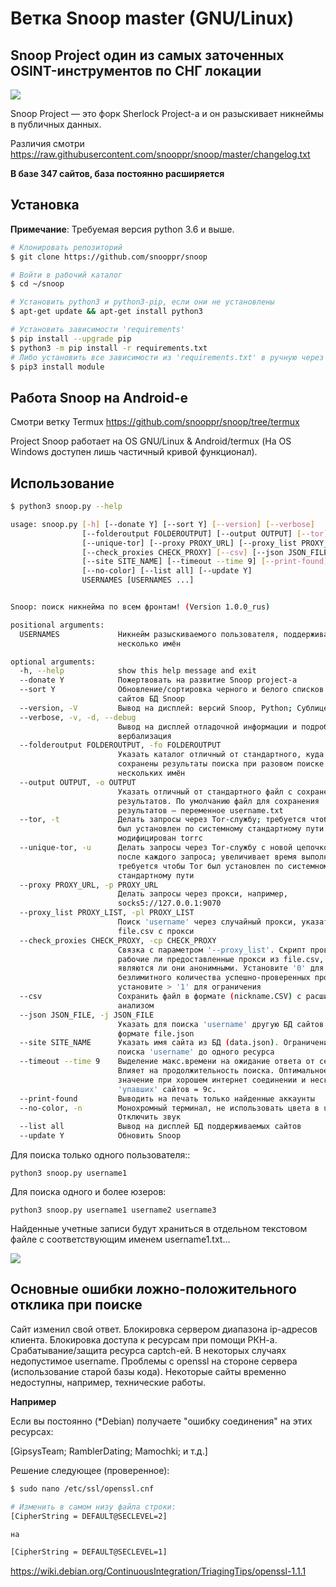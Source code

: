 Ветка Snoop master (GNU/Linux)
=============================

## Snoop Project один из самых заточенных OSINT-инструментов по СНГ локации

<img src="https://raw.githubusercontent.com/snooppr/snoop/master/images/snoop.png" />

Snoop Project — это форк Sherlock Project-a и он разыскивает никнеймы в публичных данных.

Различия смотри
https://raw.githubusercontent.com/snooppr/snoop/master/changelog.txt

**В базе 347 сайтов, база постоянно расширяется**

## Установка

**Примечание**: Требуемая версия python 3.6 и выше.

```bash
# Клонировать репозиторий
$ git clone https://github.com/snooppr/snoop

# Войти в рабочий каталог
$ cd ~/snoop

# Установить python3 и python3-pip, если они не установлены
$ apt-get update && apt-get install python3

# Установить зависимости 'requirements'
$ pip install --upgrade pip
$ python3 -m pip install -r requirements.txt
# Либо установить все зависимости из 'requirements.txt' в ручную через
$ pip3 install module
```
## Работа Snoop на Android-е
Смотри ветку Termux
https://github.com/snooppr/snoop/tree/termux

Project Snoop работает на OS GNU/Linux & Android/termux (На OS Windows доступен лишь частичный кривой функционал). 

## Использование

```bash
$ python3 snoop.py --help

usage: snoop.py [-h] [--donate Y] [--sort Y] [--version] [--verbose]
                [--folderoutput FOLDEROUTPUT] [--output OUTPUT] [--tor]
                [--unique-tor] [--proxy PROXY_URL] [--proxy_list PROXY_LIST]
                [--check_proxies CHECK_PROXY] [--csv] [--json JSON_FILE]
                [--site SITE_NAME] [--timeout --time 9] [--print-found]
                [--no-color] [--list all] [--update Y]
                USERNAMES [USERNAMES ...]


Snoop: поиск никнейма по всем фронтам! (Version 1.0.0_rus)

positional arguments:
  USERNAMES             Никнейм разыскиваемого пользователя, поддерживается
                        несколько имён

optional arguments:
  -h, --help            show this help message and exit
  --donate Y            Пожертвовать на развитие Snoop project-а
  --sort Y              Обновление/сортировка черного и белого списков (.json)
                        сайтов БД Snoop
  --version, -V         Вывод на дисплей: версий Snoop, Python; Сублицензии
  --verbose, -v, -d, --debug
                        Вывод на дисплей отладочной информации и подробная её
                        вербализация
  --folderoutput FOLDEROUTPUT, -fo FOLDEROUTPUT
                        Указать каталог отличный от стандартного, куда будут
                        сохранены результаты поиска при разовом поиске
                        нескольких имён
  --output OUTPUT, -o OUTPUT
                        Указать отличный от стандартного файл с сохранением
                        результатов. По умолчанию файл для сохранения
                        результатов — переменное username.txt
  --tor, -t             Делать запросы через Tor-службу; требуется чтобы Tor
                        был установлен по системному стандартному пути и не
                        модифицирован torrc
  --unique-tor, -u      Делать запросы через Tor-службу с новой цепочкой Tor
                        после каждого запроса; увеличивает время выполнения;
                        требуется чтобы Tor был установлен по системному
                        стандартному пути
  --proxy PROXY_URL, -p PROXY_URL
                        Делать запросы через прокси, например,
                        socks5://127.0.0.1:9070
  --proxy_list PROXY_LIST, -pl PROXY_LIST
                        Поиск 'username' через случайный прокси, указать
                        file.csv с прокси
  --check_proxies CHECK_PROXY, -cp CHECK_PROXY
                        Связка с параметром '--proxy_list'. Скрипт проверяет
                        рабочие ли предоставленные прокси из file.csv,
                        являются ли они анонимными. Установите '0' для
                        безлимитного количества успешно-проверенных прокси,
                        установите > '1' для ограничения
  --csv                 Сохранить файл в формате (nickname.CSV) с расширенным
                        анализом
  --json JSON_FILE, -j JSON_FILE
                        Указать для поиска 'username' другую БД сайтов в
                        формате file.json
  --site SITE_NAME      Указать имя сайта из БД (data.json). Ограничение
                        поиска 'username' до одного ресурса
  --timeout --time 9    Выделение макс.времени на ожидание ответа от сервера
                        Влияет на продолжительность поиска. Оптимальное
                        значение при хорошем интернет соединении и нескольких
                        'упавших' сайтов = 9с.
  --print-found         Выводить на печать только найденные аккаунты
  --no-color, -n        Монохромный терминал, не использовать цвета в url
                        Отключить звук  
  --list all            Вывод на дисплей БД поддерживаемых сайтов
  --update Y            Обновить Snoop
```

Для поиска только одного пользователя::
```
python3 snoop.py username1
```

Для поиска одного и более юзеров:
```
python3 snoop.py username1 username2 username3
```

Найденные учетные записи будут храниться в отдельном текстовом файле с соответствующим именем username1.txt...

<img src="https://raw.githubusercontent.com/snooppr/snoop/master/images/Run.gif"/>

## Основные ошибки ложно-положительного отклика при поиске
Cайт изменил свой ответ.
Блокировка сервером диапазона ip-адресов клиента.
Блокировка доступа к ресурсам при помощи РКН-а.
Срабатывание/защита ресурса captch-ей.
В некоторых случаях недопустимое username.
Проблемы с openssl на стороне сервера (использование старой базы кода).
Некоторые сайты временно недоступны, например, технические работы.


**Например**

Если вы постоянно (*Debian) получаете "ошибку соединения" на этих ресурсах:

[GipsysTeam;
RamblerDating;
Mamochki;
и т.д.]

Решение следующее (проверенное):
```bash
$ sudo nano /etc/ssl/openssl.cnf

# Изменить в самом низу файла строки:
[CipherString = DEFAULT@SECLEVEL=2]

на

[CipherString = DEFAULT@SECLEVEL=1]
```
https://wiki.debian.org/ContinuousIntegration/TriagingTips/openssl-1.1.1
